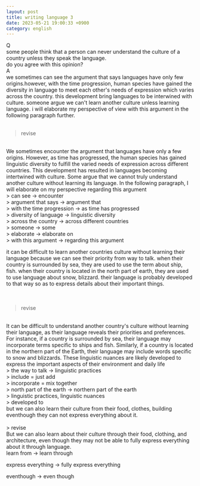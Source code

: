 ```yaml
---
layout: post
title: writing language 3
date: 2023-05-21 19:00:33 +0900
category: english
---
```

Q
<br/>
some people think that a person can never understand the culture of a country unless they speak the language.
<br/>
do you agree with this opinion?
<br/>
A
<br/>
we sometimes can see the argument that says languages have only few origins.however, with the time progression, human species have gained the diversity in language to meet each other's needs of expression which varies across the country. this development bring languages to be interwined with culture. someone argue we can't learn another culture unless learning language. i will elaborate my perspective of view with this argument in the following paragraph further.
<br/>
<br/>
> revise

<br/>
We sometimes encounter the argument that languages have only a few origins. However, as time has progressed, the human species has gained linguistic diversity to fulfill the varied needs of expression across different countries. This development has resulted in languages becoming intertwined with culture. Some argue that we cannot truly understand another culture without learning its language. In the following paragraph, I will elaborate on my perspective regarding this argument
<br/>
> can see -> encounter
<br/>
> argument that says -> argument that
<br/>
> with the time progression -> as time has progressed
<br/>
> diversity of language -> linguistic diversity
<br/>
> across the country -> across different countries
<br/>
> someone -> some
<br/>
> elaborate -> elaborate on
<br/>
> with this argument -> regarding this argument
<br/>

it can be difficult to learn another countries culture without learning their language because we can see their priority from way to talk. when their country is surrounded by sea, they are used to use the term about ship, fish. when their country is located in the north part of earth, they are used to use language about snow, blizzard. their language is probably developed to that way so as to express details about their important things.  
<br/>
<br/>
> revise

<br/>
It can be difficult to understand another country's culture without learning their language, as their language reveals their priorities and preferences. For instance, if a country is surrounded by sea, their language may incorporate terms specific to ships and fish. Similarly, if a country is located in the northern part of the Earth, their language may include words specific to snow and blizzards. These linguistic nuances are likely developed to express the important aspects of their environment and daily life
<br/>
> the way to talk -> linguistic practices
<br/>
> include = just add
<br/>
> incorporate = mix together
<br/>
> north part of the earth -> northern part of the earth
<br/>
> linguistic practices, linguistic nuances
<br/>
> developed to

<br/>
but we can also learn their culture from their food, clothes, building eventhough they can not express everything about it.
<br/>
<br/>
> revise

<br/>
But we can also learn about their culture through their food, clothing, and architecture, even though they may not be able to fully express everything about it through language.
<br/>
learn from -> learn through
<br/>

express everything -> fully express everything
<br/>

eventhough -> even though
<br/>
<br/>